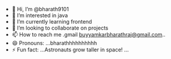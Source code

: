 - 👋 Hi, I’m @bharath9101
- 👀 I’m interested in java
- 🌱 I’m currently learning frontend
- 💞️ I’m looking to collaborate on projects
- 📫 How to reach me .gmail buyyamkarbharathraj@gmail.com..
- 😄 Pronouns: ...bharathhhhhhhhhh
- ⚡ Fun fact: ...Astronauts grow taller in space! ...

<!---
bharath9101/bharath9101 is a ✨ special ✨ repository because its `README.md` (this file) appears on your GitHub profile.
You can click the Preview link to take a look at your changes.
--->
